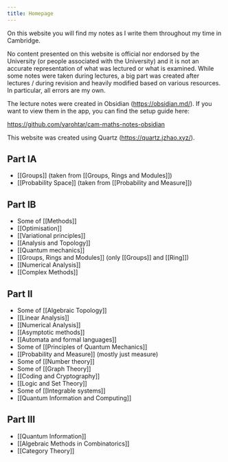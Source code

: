 ```yaml
---
title: Homepage
---
```

On this website you will find my notes as I write them throughout my time in Cambridge.

No content presented on this website is official nor endorsed by the University (or people associated with the University) 
and it is not an accurate representation of what was lectured or what is examined.
While some notes were taken during lectures, a big part was created after lectures / during revision and heavily modified based on various resources.
In particular, all errors are my own.

The lecture notes were created in Obsidian (https://obsidian.md/). 
If you want to view them in the app, you can find the setup guide here:

https://github.com/yarohtar/cam-maths-notes-obsidian

This website was created using Quartz (https://quartz.jzhao.xyz/).

## Part IA
- [[Groups]] (taken from [[Groups, Rings and Modules]])
- [[Probability Space]] (taken from [[Probability and Measure]])

## Part IB
- Some of [[Methods]]
- [[Optimisation]]
- [[Variational principles]]
- [[Analysis and Topology]]
- [[Quantum mechanics]]
- [[Groups, Rings and Modules]] (only [[Groups]] and [[Ring]])
- [[Numerical Analysis]]
- [[Complex Methods]]

## Part II
- Some of [[Algebraic Topology]]
- [[Linear Analysis]]
- [[Numerical Analysis]]
- [[Asymptotic methods]]
- [[Automata and formal languages]]
- Some of [[Principles of Quantum Mechanics]]
- [[Probability and Measure]] (mostly just measure)
- Some of [[Number theory]]
- Some of [[Graph Theory]]
- [[Coding and Cryptography]]
- [[Logic and Set Theory]]
- Some of [[Integrable systems]]
- [[Quantum Information and Computing]]

## Part III
- [[Quantum Information]]
- [[Algebraic Methods in Combinatorics]]
- [[Category Theory]]